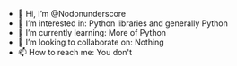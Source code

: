 - 👋 Hi, I’m @Nodonunderscore
- 👀 I’m interested in: Python libraries and generally Python
- 🌱 I’m currently learning: More of Python
- 💞️ I’m looking to collaborate on: Nothing
- 📫 How to reach me: You don't

<!---
Nodonunderscore/Nodonunderscore is a ✨ special ✨ repository because its `README.md` (this file) appears on your GitHub profile.
You can click the Preview link to take a look at your changes.
--->
